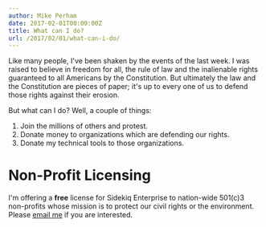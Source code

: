 ```yaml
---
author: Mike Perham
date: 2017-02-01T00:00:00Z
title: What can I do?
url: /2017/02/01/what-can-i-do/
---
```


Like many people, I've been shaken by the events of the last week.
I was raised to believe in freedom for all, the rule of law and the inalienable rights
guaranteed to all Americans by the Constitution.  But ultimately the law
and the Constitution are pieces of paper; it's up to every one of us to
defend those rights against their erosion.

But what can I do?  Well, a couple of things:

1. Join the millions of others and protest.
2. Donate money to organizations which are defending our rights.
2. Donate my technical tools to those organizations.

# Non-Profit Licensing

I'm offering a **free** license for Sidekiq Enterprise to nation-wide 501(c)3 non-profits
whose mission is to protect our civil rights or the environment.
Please [email me](mailto:mike&#64;contribsys.com) if you are interested.

